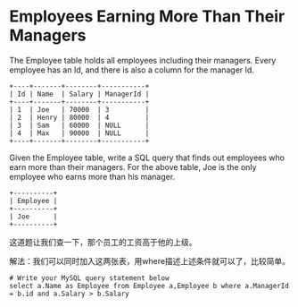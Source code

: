 Employees Earning More Than Their Managers
========

The Employee table holds all employees including their managers. Every employee has an Id, and there is also a column for the manager Id.
```
+----+-------+--------+-----------+
| Id | Name  | Salary | ManagerId |
+----+-------+--------+-----------+
| 1  | Joe   | 70000  | 3         |
| 2  | Henry | 80000  | 4         |
| 3  | Sam   | 60000  | NULL      |
| 4  | Max   | 90000  | NULL      |
+----+-------+--------+-----------+
```
Given the Employee table, write a SQL query that finds out employees who earn more than their managers. For the above table, Joe is the only employee who earns more than his manager.
```
+----------+
| Employee |
+----------+
| Joe      |
+----------+
```

这道题让我们查一下，那个员工的工资高于他的上级。

解法：我们可以同时加入这两张表，用where描述上述条件就可以了，比较简单。

```
# Write your MySQL query statement below
select a.Name as Employee from Employee a,Employee b where a.ManagerId = b.id and a.Salary > b.Salary
```
